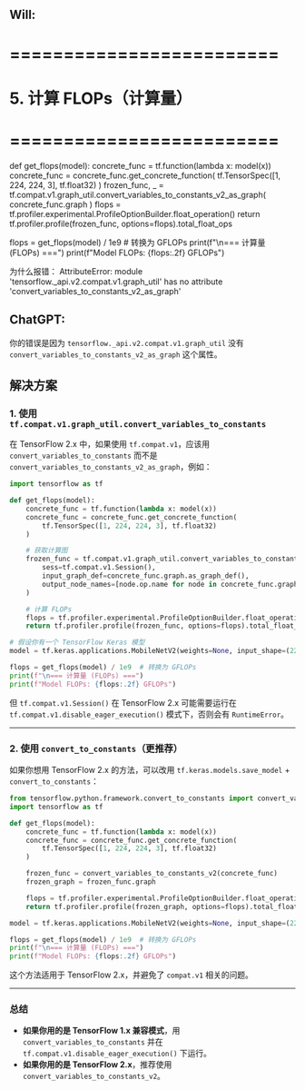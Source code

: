 ## Will:

 # =========================
# 5. 计算 FLOPs（计算量）
# =========================
def get_flops(model):
    concrete_func = tf.function(lambda x: model(x))
    concrete_func = concrete_func.get_concrete_function(
        tf.TensorSpec([1, 224, 224, 3], tf.float32)
    )
    frozen_func, _ = tf.compat.v1.graph_util.convert_variables_to_constants_v2_as_graph(
        concrete_func.graph
    )
    flops = tf.profiler.experimental.ProfileOptionBuilder.float_operation()
    return tf.profiler.profile(frozen_func, options=flops).total_float_ops

flops = get_flops(model) / 1e9  # 转换为 GFLOPs
print(f"\n=== 计算量 (FLOPs) ===")
print(f"Model FLOPs: {flops:.2f} GFLOPs")

为什么报错：
AttributeError: module 'tensorflow._api.v2.compat.v1.graph_util' has no attribute 'convert_variables_to_constants_v2_as_graph'

## ChatGPT:

 你的错误是因为 `tensorflow._api.v2.compat.v1.graph_util` 没有 `convert_variables_to_constants_v2_as_graph` 这个属性。  

## **解决方案**
### 1. **使用 `tf.compat.v1.graph_util.convert_variables_to_constants`**
在 TensorFlow 2.x 中，如果使用 `tf.compat.v1`，应该用 `convert_variables_to_constants` 而不是 `convert_variables_to_constants_v2_as_graph`，例如：
```python
import tensorflow as tf

def get_flops(model):
    concrete_func = tf.function(lambda x: model(x))
    concrete_func = concrete_func.get_concrete_function(
        tf.TensorSpec([1, 224, 224, 3], tf.float32)
    )

    # 获取计算图
    frozen_func = tf.compat.v1.graph_util.convert_variables_to_constants(
        sess=tf.compat.v1.Session(),
        input_graph_def=concrete_func.graph.as_graph_def(),
        output_node_names=[node.op.name for node in concrete_func.graph.as_graph_def().node]
    )

    # 计算 FLOPs
    flops = tf.profiler.experimental.ProfileOptionBuilder.float_operation()
    return tf.profiler.profile(frozen_func, options=flops).total_float_ops

# 假设你有一个 TensorFlow Keras 模型
model = tf.keras.applications.MobileNetV2(weights=None, input_shape=(224, 224, 3))

flops = get_flops(model) / 1e9  # 转换为 GFLOPs
print(f"\n=== 计算量 (FLOPs) ===")
print(f"Model FLOPs: {flops:.2f} GFLOPs")
```
但 `tf.compat.v1.Session()` 在 TensorFlow 2.x 可能需要运行在 `tf.compat.v1.disable_eager_execution()` 模式下，否则会有 `RuntimeError`。

---

### 2. **使用 `convert_to_constants`（更推荐）**
如果你想用 TensorFlow 2.x 的方法，可以改用 `tf.keras.models.save_model` + `convert_to_constants`：
```python
from tensorflow.python.framework.convert_to_constants import convert_variables_to_constants_v2
import tensorflow as tf

def get_flops(model):
    concrete_func = tf.function(lambda x: model(x))
    concrete_func = concrete_func.get_concrete_function(
        tf.TensorSpec([1, 224, 224, 3], tf.float32)
    )

    frozen_func = convert_variables_to_constants_v2(concrete_func)
    frozen_graph = frozen_func.graph

    flops = tf.profiler.experimental.ProfileOptionBuilder.float_operation()
    return tf.profiler.profile(frozen_graph, options=flops).total_float_ops

model = tf.keras.applications.MobileNetV2(weights=None, input_shape=(224, 224, 3))

flops = get_flops(model) / 1e9  # 转换为 GFLOPs
print(f"\n=== 计算量 (FLOPs) ===")
print(f"Model FLOPs: {flops:.2f} GFLOPs")
```
这个方法适用于 TensorFlow 2.x，并避免了 `compat.v1` 相关的问题。

---

### **总结**
- **如果你用的是 TensorFlow 1.x 兼容模式**，用 `convert_variables_to_constants` 并在 `tf.compat.v1.disable_eager_execution()` 下运行。
- **如果你用的是 TensorFlow 2.x**，推荐使用 `convert_variables_to_constants_v2`。

